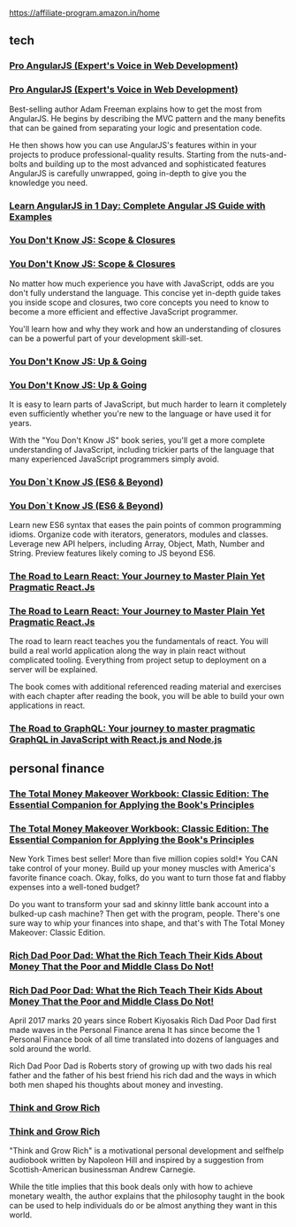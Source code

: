 https://affiliate-program.amazon.in/home


## tech

<!-- // india	 -->
### [Pro AngularJS (Expert's Voice in Web Development)](https://amzn.to/3csc4EM) 
<!-- // usa -->
### [Pro AngularJS (Expert's Voice in Web Development)](https://amzn.to/3csc4EM) 

Best-selling author Adam Freeman explains how to get the most from AngularJS. He begins by describing the MVC pattern and the many benefits that can be gained from separating your logic and presentation code. 

He then shows how you can use AngularJS's features within in your projects to produce professional-quality results. Starting from the nuts-and-bolts and building up to the most advanced and sophisticated features AngularJS is carefully unwrapped, going in-depth to give you the knowledge you need.

<!-- // usa -->
### [Learn AngularJS in 1 Day: Complete Angular JS Guide with Examples](https://amzn.to/3cpzxpT)  


<!-- // india	 -->
### [You Don't Know JS: Scope & Closures](https://amzn.to/2Idk9iz)
<!-- // usa -->
### [You Don't Know JS: Scope & Closures](https://amzn.to/2Idk9iz)

No matter how much experience you have with JavaScript, odds are you don't fully understand the language. This concise yet in-depth guide takes you inside scope and closures, two core concepts you need to know to become a more efficient and effective JavaScript programmer. 

You'll learn how and why they work and how an understanding of closures can be a powerful part of your development skill-set.


<!-- // india	 -->
### [You Don't Know JS: Up & Going](https://amzn.to/2uSZayI)
<!-- // usa -->
### [You Don't Know JS: Up & Going](https://amzn.to/2uSZayI)

It is easy to learn parts of JavaScript, but much harder to learn it completely even sufficiently whether you're new to the language or have used it for years. 

With the "You Don't Know JS" book series, you'll get a more complete understanding of JavaScript, including trickier parts of the language that many experienced JavaScript programmers simply avoid.



<!-- // india	 -->
### [You Don`t Know JS (ES6 & Beyond)](https://amzn.to/3cAwBHk)
<!-- // usa -->
### [You Don`t Know JS (ES6 & Beyond)](https://amzn.to/3cAwBHk)

Learn new ES6 syntax that eases the pain points of common programming idioms. Organize code with iterators, generators, modules and classes. Leverage new API helpers, including Array, Object, Math, Number and String. Preview features likely coming to JS beyond ES6.


<!-- // india	 -->
### [The Road to Learn React: Your Journey to Master Plain Yet Pragmatic React.Js](https://amzn.to/2PElkvt)
<!-- // usa -->
### [The Road to Learn React: Your Journey to Master Plain Yet Pragmatic React.Js](https://amzn.to/2PElkvt)

The road to learn react teaches you the fundamentals of react. You will build a real world application along the way in plain react without complicated tooling. Everything from project setup to deployment on a server will be explained. 

The book comes with additional referenced reading material and exercises with each chapter after reading the book, you will be able to build your own applications in react.


<!-- // usa -->
### [The Road to GraphQL: Your journey to master pragmatic GraphQL in JavaScript with React.js and Node.js](https://amzn.to/3agVGoy)




## personal finance

<!-- // india	 -->
### [The Total Money Makeover Workbook: Classic Edition: The Essential Companion for Applying the Book's Principles](https://amzn.to/2TxnUof)
<!-- // usa -->
### [The Total Money Makeover Workbook: Classic Edition: The Essential Companion for Applying the Book's Principles](https://amzn.to/2TxnUof)

New York Times best seller! More than five million copies sold!* You CAN take control of your money. Build up your money muscles with America's favorite finance coach. Okay, folks, do you want to turn those fat and flabby expenses into a well-toned budget? 

Do you want to transform your sad and skinny little bank account into a bulked-up cash machine? Then get with the program, people. There's one sure way to whip your finances into shape, and that's with The Total Money Makeover: Classic Edition.



<!-- // india	 -->
### [Rich Dad Poor Dad: What the Rich Teach Their Kids About Money That the Poor and Middle Class Do Not!](https://amzn.to/2TiChOz)
<!-- // usa -->
### [Rich Dad Poor Dad: What the Rich Teach Their Kids About Money That the Poor and Middle Class Do Not!](https://amzn.to/2TiChOz)

April 2017 marks 20 years since Robert Kiyosakis Rich Dad Poor Dad first made waves in the Personal Finance arena It has since become the 1 Personal Finance book of all time translated into dozens of languages and sold around the world.

Rich Dad Poor Dad is Roberts story of growing up with two dads his real father and the father of his best friend his rich dad and the ways in which both men shaped his thoughts about money and investing.


<!-- // india	 -->
### [Think and Grow Rich](https://amzn.to/2Ti9LMU)
<!-- // usa -->
### [Think and Grow Rich](https://amzn.to/2Ti9LMU)

"Think and Grow Rich" is a motivational personal development and selfhelp audiobook written by Napoleon Hill and inspired by a suggestion from Scottish-American businessman Andrew Carnegie.

While the title implies that this book deals only with how to achieve monetary wealth, the author explains that the philosophy taught in the book can be used to help individuals do or be almost anything they want in this world.